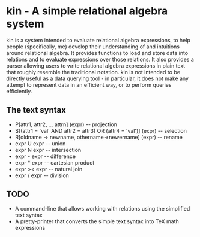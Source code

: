 kin - A simple relational algebra system
========================================

kin is a system intended to evaluate relational algebra expressions, to help
people (specifically, me) develop their understanding of and intuitions around
relational algebra. It provides functions to load and store data into
relations and to evaluate expressions over those relations. It also provides a
parser allowing users to write relational algebra expressions in plain text
that roughly resemble the traditional notation. kin is not intended to be
directly useful as a data querying tool - in particular, it does not make any
attempt to represent data in an efficient way, or to perform queries
efficiently.

The text syntax
---------------

* P[attr1, attr2, ... attrn] (expr) -- projection
* S[(attr1 = 'val' AND attr2 = attr3) OR (attr4 = 'val')] (expr) -- selection
* R[oldname -> newname, othername->newername] (expr) -- rename
* expr U expr -- union
* expr N expr -- intersection
* expr - expr -- difference
* expr * expr -- cartesian product
* expr >< expr -- natural join
* expr / expr -- division 

TODO
----

 * A command-line that allows working with relations using the simplified text
   syntax
 * A pretty-printer that converts the simple text syntax into TeX math expressions 
                                    




